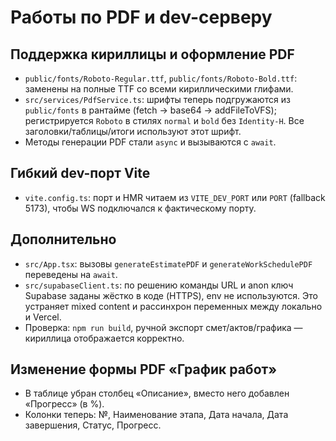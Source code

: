 # Работы по PDF и dev-серверу

## Поддержка кириллицы и оформление PDF
- `public/fonts/Roboto-Regular.ttf`, `public/fonts/Roboto-Bold.ttf`: заменены на полные TTF со всеми кириллическими глифами.
- `src/services/PdfService.ts`: шрифты теперь подгружаются из `public/fonts` в рантайме (fetch -> base64 -> addFileToVFS); регистрируется `Roboto` в стилях `normal` и `bold` без `Identity-H`. Все заголовки/таблицы/итоги используют этот шрифт.
- Методы генерации PDF стали `async` и вызываются с `await`.

## Гибкий dev-порт Vite
- `vite.config.ts`: порт и HMR читаем из `VITE_DEV_PORT` или `PORT` (fallback 5173), чтобы WS подключался к фактическому порту.

## Дополнительно
- `src/App.tsx`: вызовы `generateEstimatePDF` и `generateWorkSchedulePDF` переведены на `await`.
- `src/supabaseClient.ts`: по решению команды URL и anon ключ Supabase заданы жёстко в коде (HTTPS), env не используются. Это устраняет mixed content и рассинхрон переменных между локально и Vercel.
- Проверка: `npm run build`, ручной экспорт смет/актов/графика — кириллица отображается корректно.

## Изменение формы PDF «График работ»
- В таблице убран столбец «Описание», вместо него добавлен «Прогресс» (в %).
- Колонки теперь: №, Наименование этапа, Дата начала, Дата завершения, Статус, Прогресс.
